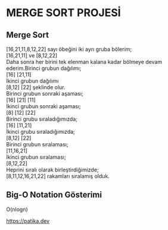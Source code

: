 # MERGE SORT PROJESİ

## Merge Sort
[16,21,11,8,12,22] sayı öbeğini iki ayrı gruba bölerim;<br>
[16,21,11] ve [8,12,22]<br>
Daha sonra her birini  tek elenman kalana kadar bölmeye devam ederim.Birinci grubun dağılımı;<br>
[16] [21,11]<br>
İkinci grubun dağılımı<br>
[8,12] [22] şeklinde olur.<br>
Birinci grubun sonraki aşaması;<br>
[16] [21] [11]<br>
İkinci grubun sonraki aşaması;<br>
[8] [12] [22]<br>
Birinci grubu sıraladığımızda;<br>
[16] [11,21]<br>
İkinci grubu sıraladığımızda;<br>
[8,12] [22]<br>
Birinci grubun sıralaması;<br>
[11,16,21]<br>
İkinci grubun sıralaması;<br>
[8,12,22]<br>
Heprini sıralı olarak birleştirdiğimizde;<br>
[8,11,12,16,21,22] rakamları sıralamış olduk.

## Big-O Notation Gösterimi
O(nlogn)

https://patika.dev


